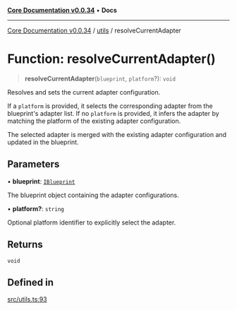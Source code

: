 [**Core Documentation v0.0.34**](../../README.md) • **Docs**

***

[Core Documentation v0.0.34](../../modules.md) / [utils](../README.md) / resolveCurrentAdapter

# Function: resolveCurrentAdapter()

> **resolveCurrentAdapter**(`blueprint`, `platform`?): `void`

Resolves and sets the current adapter configuration.

If a `platform` is provided, it selects the corresponding adapter from the blueprint's
adapter list. If no `platform` is provided, it infers the adapter by matching the
platform of the existing adapter configuration.

The selected adapter is merged with the existing adapter configuration and updated
in the blueprint.

## Parameters

• **blueprint**: [`IBlueprint`](../../definitions/type-aliases/IBlueprint.md)

The blueprint object containing the adapter configurations.

• **platform?**: `string`

Optional platform identifier to explicitly select the adapter.

## Returns

`void`

## Defined in

[src/utils.ts:93](https://github.com/stonemjs/core/blob/805ab978d87a028eb5ea9c9da928beb091ec1971/src/utils.ts#L93)
